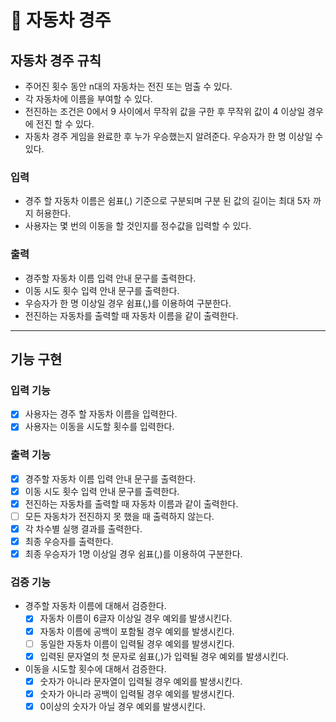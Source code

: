 # 🚗 자동차 경주

## 자동차 경주 규칙

- 주어진 횟수 동안 n대의 자동차는 전진 또는 멈출 수 있다.
- 각 자동차에 이름을 부여할 수 있다.
- 전진하는 조건은 0에서 9 사이에서 무작위 값을 구한 후 무작위 값이 4 이상일 경우에 전진 할 수 있다.
- 자동차 경주 게임을 완료한 후 누가 우승했는지 알려준다. 우승자가 한 명 이상일 수 있다.

### 입력

- 경주 할 자동차 이름은 쉼표(,) 기준으로 구분되며 구분 된 값의 길이는 최대 5자 까지 허용한다.
- 사용자는 몇 번의 이동을 할 것인지를 정수값을 입력할 수 있다.

### 출력

- 경주할 자동차 이름 입력 안내 문구를 출력한다.
- 이동 시도 횟수 입력 안내 문구를 출력한다.
- 우승자가 한 명 이상일 경우 쉼표(,)를 이용하여 구분한다.
- 전진하는 자동차를 출력할 때 자동차 이름을 같이 출력한다.

---

## 기능 구현

### 입력 기능

- [x]  사용자는 경주 할 자동차 이름을 입력한다.
- [x]  사용자는 이동을 시도할 횟수를 입력한다.

### 출력 기능

- [x]  경주할 자동차 이름 입력 안내 문구를 출력한다.
- [x]  이동 시도 횟수 입력 안내 문구를 출력한다.
- [x]  전진하는 자동차를 출력할 때 자동차 이름과 같이 출력한다.
- [ ]  모든 자동차가 전진하지 못 했을 때 출력하지 않는다.
- [x]  각 차수별 실행 결과를 출력한다.
- [x]  최종 우승자를 출력한다.
- [x]  최종 우승자가 1명 이상일 경우 쉼표(,)를 이용하여 구분한다.

### 검증 기능

- 경주할 자동차 이름에 대해서 검증한다.
    - [x]  자동차 이름이 6글자 이상일 경우 예외를 발생시킨다.
    - [x]  자동차 이름에 공백이 포함될 경우 예외를 발생시킨다.
    - [ ]  동일한 자동차 이름이 입력될 경우 예외를 발생시킨다.
    - [x]  입력된 문자열의 첫 문자로 쉼표(,)가 입력될 경우 예외를 발생시킨다.
- 이동을 시도할 횟수에 대해서 검증한다.
    - [x]  숫자가 아니라 문자열이 입력될 경우 예외를 발생시킨다.
    - [x]  숫자가 아니라 공백이 입력될 경우 예외를 발생시킨다.
    - [x]  0이상의 숫자가 아닐 경우 예외를 발생시킨다.